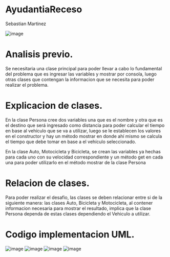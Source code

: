 # AyudantiaReceso
Sebastian Martinez

![image](https://github.com/sbeae/Receso/assets/130028710/700d616c-751f-4af9-bd73-e3dc5e453ac0)

# Analisis previo.

Se necesitaria una clase principal para poder llevar a cabo lo fundamental del problema que es ingresar las variables y mostrar por consola, luego otras clases que contengan la informacion que se necesita para poder realizar el problema.


# Explicacion de clases.

En la clase Persona cree dos variables una que es el nombre y otra que es el destino que será ingresado como distancia para poder calcular el tiempo en base al vehículo que se va a utilizar, luego se le establecen los valores en el constructor y hay un método mostrar en donde ahí mismo se calcula el tiempo que debe tomar en base a el vehículo seleccionado.

En la clase Auto, Motocicleta y Bicicleta, se crean las variables ya hechas para cada uno con su velocidad correspondiente y un método get en cada una para poder utilizarlo en el método mostrar de la clase Persona
# Relacion de clases.
Para poder realizar el desafio, las clases se deben relacionar entre si de la siguiente manera: las clases Auto, Bicicleta y Motocicleta, al contener informacion necesaria para mostrar el resultado, implica que la clase Persona dependa de estas clases dependiendo el Vehiculo a utilizar.

# Codigo implementacion UML.
![image](https://github.com/sbeae/Receso/assets/130028710/ea5efa23-289c-4e58-bf26-722f86b490cd)
![image](https://github.com/sbeae/Receso/assets/130028710/55ef29b3-416d-4591-8979-b2ed6d0cb8ed)
![image](https://github.com/sbeae/Receso/assets/130028710/1a93f3d5-0ba5-4f96-8585-3dd9612c3a71)
![image](https://github.com/sbeae/Receso/assets/130028710/630e46b7-4a1c-4400-a76c-a75383d60511)



